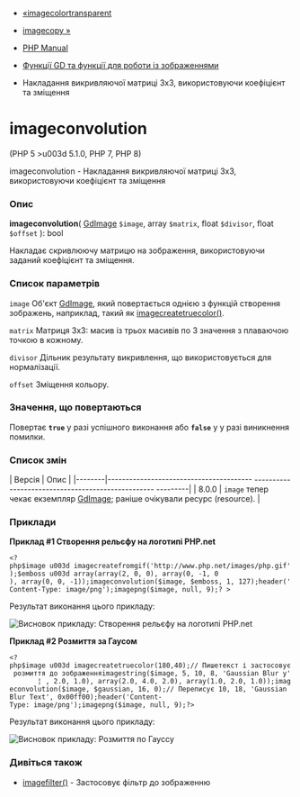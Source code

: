 - [«imagecolortransparent](function.imagecolortransparent.md)
- [imagecopy »](function.imagecopy.md)

- [PHP Manual](index.md)
- [Функції GD та функції для роботи із зображеннями](ref.image.md)
- Накладання викривляючої матриці 3х3, використовуючи коефіцієнт та зміщення

# imageconvolution

(PHP 5 \>u003d 5.1.0, PHP 7, PHP 8)

imageconvolution - Накладання викривляючої матриці 3х3, використовуючи
коефіцієнт та зміщення

### Опис

**imageconvolution**(
[GdImage](class.gdimage.md) `$image`,
array `$matrix`,
float `$divisor`,
float `$offset`
): bool

Накладає скривлюючу матрицю на зображення, використовуючи заданий
коефіцієнт та зміщення.

### Список параметрів

`image`
Об'єкт [GdImage](class.gdimage.md), який повертається однією з функцій
створення зображень, наприклад, такий як
[imagecreatetruecolor()](function.imagecreatetruecolor.md).

`matrix`
Матриця 3x3: масив із трьох масивів по 3 значення з плаваючою точкою в
кожному.

`divisor`
Дільник результату викривлення, що використовується для нормалізації.

`offset`
Зміщення кольору.

### Значення, що повертаються

Повертає **`true`** у разі успішного виконання або **`false`** у
у разі виникнення помилки.

### Список змін

| Версія | Опис |
|--------|---------------------------------------- -------------------------------------------------- ---------|
| 8.0.0 | `image` тепер чекає екземпляр [GdImage](class.gdimage.md); раніше очікували ресурс (resource). |

### Приклади

**Приклад #1 Створення рельєфу на логотипі PHP.net**

` <?php$image u003d imagecreatefromgif('http://www.php.net/images/php.gif');$emboss u003d array(array(2, 0, 0), array(0, -1, 0 ), array(0, 0, -1));imageconvolution($image, $emboss, 1, 127);header('Content-Type: image/png');imagepng($image, null, 9);? > `

Результат виконання цього прикладу:

![Висновок прикладу: Створення рельєфу на логотипі
PHP.net](images/21009b70229598c6a80eef8b45bf282b-imageconvolution_emboss.png)

**Приклад #2 Розмиття за Гаусом**

`<?php$image u003d imagecreatetruecolor(180,40);// Пишетекст і застосовує розмиття до зображенняimagestring($image, 5, 10, 8, 'Gaussian Blur y'       ¦ , 2.0, 1.0), array(2.0, 4.0, 2.0), array(1.0, 2.0, 1.0));imageconvolution($image, $gaussian, 16, 0);// Переписує 10, 18, 'Gaussian Blur Text', 0x00ff00);header('Content-Type: image/png');imagepng($image, null, 9);?> `

Результат виконання цього прикладу:

![Висновок прикладу: Розмиття по
Гауссу](images/21009b70229598c6a80eef8b45bf282b-imageconvolution_gaussian.png)

### Дивіться також

- [imagefilter()](function.imagefilter.md) - Застосовує фільтр до
зображенню
